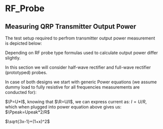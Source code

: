 # RF_Probe



## Measuring QRP Transmitter Output Power  

The test setup required to perfrom transmitter output power measurement is depicted below:

Depending on RF probe type formulas used to calculate output power differ slightly.

In this section we will consider half-wave rectifier and full-wave rectifier (prototyped) probes.

In case of both designs we start with generic Power equations (we assume dummy load to fully resistive for 
all frequencies measurements are conducted for):

$\P=U*I$, 
knowing that $\R=U/I$, we can express current as: $I=U/R$, which when plugged into power equation above
gives us:
$\Ppeak=Upeak*2/R$

$\sqrt{3x-1}+(1+x)^2$